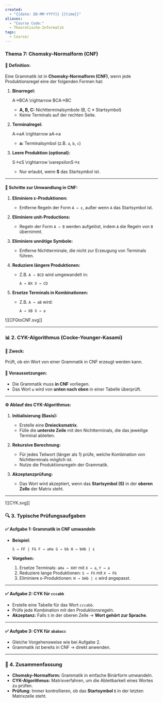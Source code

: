 ```yaml
---
created:
  - "{{date: DD-MM-YYYY}} {{time}}"
aliases:
  - "Course Code:"
  - Theoretische-Informatik
tags:
  - Course/
---
```

### **Thema 7: Chomsky-Normalform (CNF)**

#### 📌 **Definition:**

Eine Grammatik ist in **Chomsky-Normalform (CNF)**, wenn jede Produktionsregel eine der folgenden Formen hat:

1. **Binarregel:**
    
    A→BCA \rightarrow BCA→BC
    - **A, B, C:** Nichtterminalsymbole (B, C ≠ Startsymbol)
    - Keine Terminals auf der rechten Seite.
2. **Terminalregel:**
    
    A→aA \rightarrow aA→a
    - **a:** Terminalsymbol (z.B. `a`, `b`, `c`)
3. **Leere Produktion (optional):**
    
    S→εS \rightarrow \varepsilonS→ε
    - Nur erlaubt, wenn **S** das Startsymbol ist.

---

#### 📝 **Schritte zur Umwandlung in CNF:**

1. **Eliminiere ε-Produktionen:**
    
    - Entferne Regeln der Form `A → ε`, außer wenn `A` das Startsymbol ist.
2. **Eliminiere unit-Productions:**
    
    - Regeln der Form `A → B` werden aufgelöst, indem `A` die Regeln von `B` übernimmt.
3. **Eliminiere unnötige Symbole:**
    
    - Entferne Nichtterminale, die nicht zur Erzeugung von Terminals führen.
4. **Reduziere längere Produktionen:**
    
    - Z.B. `A → BCD` wird umgewandelt in:
        
        `A → BX X → CD`
        
5. **Ersetze Terminals in Kombinationen:**
    
    - Z.B. `A → aB` wird:
        
        `A → XB X → a`
        


![[CFGtoCNF.svg]]

---

### 📊 **2. CYK-Algorithmus (Cocke-Younger-Kasami)**

#### 📌 **Zweck:**

Prüft, ob ein Wort von einer Grammatik in CNF erzeugt werden kann.

#### 📝 **Voraussetzungen:**

- Die Grammatik muss **in CNF** vorliegen.
- Das Wort `ω` wird von **unten nach oben** in einer Tabelle überprüft.

---

#### ⚙️ **Ablauf des CYK-Algorithmus:**

1. **Initialisierung (Basis):**
    
    - Erstelle eine **Dreiecksmatrix**.
    - Fülle die **unterste Zeile** mit den Nichtterminals, die das jeweilige Terminal ableiten.
2. **Rekursive Berechnung:**
    
    - Für jedes Teilwort (länger als 1) prüfe, welche Kombination von Nichtterminals möglich ist.
    - Nutze die Produktionsregeln der Grammatik.
3. **Akzeptanzprüfung:**
    
    - Das Wort wird akzeptiert, wenn das **Startsymbol (S)** in der **oberen Zelle** der Matrix steht.

---

![[CYK.svg]]

### 🔍 **3. Typische Prüfungsaufgaben**

#### ✅ **Aufgabe 1: Grammatik in CNF umwandeln**

- **Beispiel:**

    `S → FF | FG F → aHa G → bb H → bHb | ε`
    
- **Vorgehen:**
    
    1. Ersetze Terminals: `aHa → XHY` mit `X → a`, `Y → a`
    2. Reduziere lange Produktionen: `S → FX` mit `X → FG`
    3. Eliminiere ε-Produktionen: `H → bHb | ε` wird angepasst.

---

#### ✅ **Aufgabe 2: CYK für `cccabb`**

- Erstelle eine Tabelle für das Wort `cccabb`.
- Prüfe jede Kombination mit den Produktionsregeln.
- **Akzeptanz:** Falls `S` in der oberen Zelle → **Wort gehört zur Sprache**.

---

#### ✅ **Aufgabe 3: CYK für `ababacc`**

- Gleiche Vorgehensweise wie bei Aufgabe 2.
- Grammatik ist bereits in CNF → direkt anwenden.

---

### 🎯 **4. Zusammenfassung**

- **Chomsky-Normalform:** Grammatik in einfache Binärform umwandeln.
- **CYK-Algorithmus:** Matrixverfahren, um die Ableitbarkeit eines Wortes zu prüfen.
- **Prüfung:** Immer kontrollieren, ob das **Startsymbol `S`** in der letzten Matrixzelle steht.